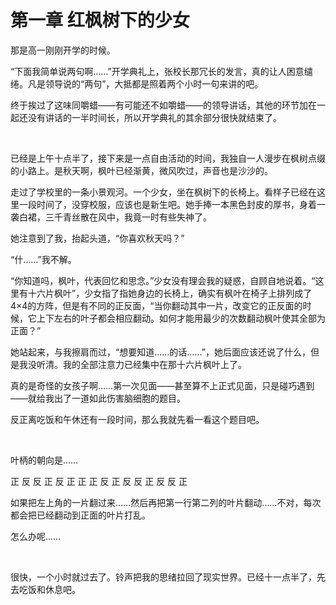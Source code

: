 # 第一章 红枫树下的少女

那是高一刚刚开学的时候。

“下面我简单说两句啊……”开学典礼上，张校长那冗长的发言，真的让人困意缱绻。凡是领导说的“两句”，大抵都是照着两个小时一句来讲的吧。

终于挨过了这味同嚼蜡——有可能还不如嚼蜡——的领导讲话，其他的环节加在一起还没有讲话的一半时间长，所以开学典礼的其余部分很快就结束了。

<br/>

已经是上午十点半了，接下来是一点自由活动的时间，我独自一人漫步在枫树点缀的小路上。是秋天啊，枫叶已经渐黄，微风吹过，声音也是沙沙的。

走过了学校里的一条小景观河。一个少女，坐在枫树下的长椅上。看样子已经在这里一段时间了，没穿校服，应该也是新生吧。她手捧一本黑色封皮的厚书，身着一袭白裙，三千青丝散在风中，我竟一时有些失神了。

她注意到了我，抬起头道，“你喜欢秋天吗？”

“什……”我不解。

“你知道吗，枫叶，代表回忆和思念。”少女没有理会我的疑惑，自顾自地说着。“这里有十六片枫叶”，少女指了指她身边的长椅上，确实有枫叶在椅子上排列成了4×4的方阵，但是有不同的正反面，“当你翻动其中一片，改变它的正反面的时候，它上下左右的叶子都会相应翻动。如何才能用最少的次数翻动枫叶使其全部为正面？”

她站起来，与我擦肩而过，“想要知道……的话……”，她后面应该还说了什么，但是我没听清。我的全部注意力已经集中在那十六片枫叶上了。

真的是奇怪的女孩子啊……第一次见面——甚至算不上正式见面，只是碰巧遇到——就给我出了一道如此伤害脑细胞的题目。

反正离吃饭和午休还有一段时间，那么我就先看一看这个题目吧。

<br/>

叶柄的朝向是……

正 反 反 正
反 正 正 正
反 正 反 反
正 反 反 正

如果把左上角的一片翻过来……然后再把第一行第二列的叶片翻动……不对，每次都会把已经翻动到正面的叶片打乱。

怎么办呢……

<br/>

很快，一个小时就过去了。铃声把我的思绪拉回了现实世界。已经十一点半了，先去吃饭和休息吧。
